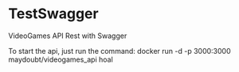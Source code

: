 # TestSwagger
VideoGames API Rest with Swagger

To start the api, just run the command: docker run -d -p 3000:3000 maydoubt/videogames_api hoal
